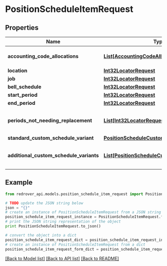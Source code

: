 # PositionScheduleItemRequest


## Properties
Name | Type | Description | Notes
------------ | ------------- | ------------- | -------------
**accounting_code_allocations** | [**List[AccountingCodeAllocationRequest]**](AccountingCodeAllocationRequest.md) | Accounting Code allocations | [optional] 
**location** | [**Int32LocatorRequest**](Int32LocatorRequest.md) |  | 
**job** | [**Int32LocatorRequest**](Int32LocatorRequest.md) |  | [optional] 
**bell_schedule** | [**Int32LocatorRequest**](Int32LocatorRequest.md) |  | 
**start_period** | [**Int32LocatorRequest**](Int32LocatorRequest.md) |  | [optional] 
**end_period** | [**Int32LocatorRequest**](Int32LocatorRequest.md) |  | [optional] 
**periods_not_needing_replacement** | [**List[Int32LocatorRequest]**](Int32LocatorRequest.md) | The Periods that do not need replacement | [optional] 
**standard_custom_schedule_variant** | [**PositionScheduleCustomVariantRequest**](PositionScheduleCustomVariantRequest.md) |  | [optional] 
**additional_custom_schedule_variants** | [**List[PositionScheduleCustomVariantRequest]**](PositionScheduleCustomVariantRequest.md) | Additional custom schedule variant | [optional] 

## Example

```python
from redrover_api.models.position_schedule_item_request import PositionScheduleItemRequest

# TODO update the JSON string below
json = "{}"
# create an instance of PositionScheduleItemRequest from a JSON string
position_schedule_item_request_instance = PositionScheduleItemRequest.from_json(json)
# print the JSON string representation of the object
print PositionScheduleItemRequest.to_json()

# convert the object into a dict
position_schedule_item_request_dict = position_schedule_item_request_instance.to_dict()
# create an instance of PositionScheduleItemRequest from a dict
position_schedule_item_request_form_dict = position_schedule_item_request.from_dict(position_schedule_item_request_dict)
```
[[Back to Model list]](../README.md#documentation-for-models) [[Back to API list]](../README.md#documentation-for-api-endpoints) [[Back to README]](../README.md)


